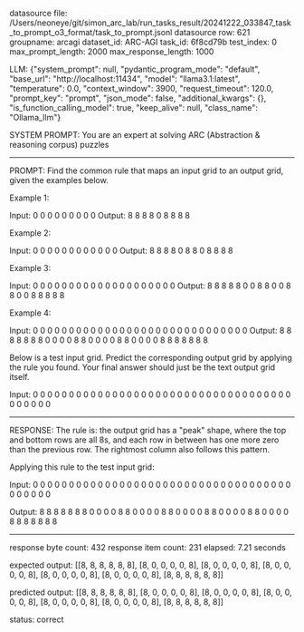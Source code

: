 datasource file: /Users/neoneye/git/simon_arc_lab/run_tasks_result/20241222_033847_task_to_prompt_o3_format/task_to_prompt.jsonl
datasource row: 621
groupname: arcagi
dataset_id: ARC-AGI
task_id: 6f8cd79b
test_index: 0
max_prompt_length: 2000
max_response_length: 1000

LLM:
{"system_prompt": null, "pydantic_program_mode": "default", "base_url": "http://localhost:11434", "model": "llama3.1:latest", "temperature": 0.0, "context_window": 3900, "request_timeout": 120.0, "prompt_key": "prompt", "json_mode": false, "additional_kwargs": {}, "is_function_calling_model": true, "keep_alive": null, "class_name": "Ollama_llm"}

SYSTEM PROMPT:
You are an expert at solving ARC (Abstraction & reasoning corpus) puzzles

---

PROMPT:
Find the common rule that maps an input grid to an output grid, given the examples below.

Example 1:

Input:
0 0 0
0 0 0
0 0 0
Output:
8 8 8
8 0 8
8 8 8

Example 2:

Input:
0 0 0
0 0 0
0 0 0
0 0 0
Output:
8 8 8
8 0 8
8 0 8
8 8 8

Example 3:

Input:
0 0 0 0
0 0 0 0
0 0 0 0
0 0 0 0
0 0 0 0
Output:
8 8 8 8
8 0 0 8
8 0 0 8
8 0 0 8
8 8 8 8

Example 4:

Input:
0 0 0 0 0 0
0 0 0 0 0 0
0 0 0 0 0 0
0 0 0 0 0 0
0 0 0 0 0 0
Output:
8 8 8 8 8 8
8 0 0 0 0 8
8 0 0 0 0 8
8 0 0 0 0 8
8 8 8 8 8 8

Below is a test input grid. Predict the corresponding output grid by applying the rule you found. Your final answer should just be the text output grid itself.

Input:
0 0 0 0 0 0
0 0 0 0 0 0
0 0 0 0 0 0
0 0 0 0 0 0
0 0 0 0 0 0
0 0 0 0 0 0
0 0 0 0 0 0


---

RESPONSE:
The rule is: the output grid has a "peak" shape, where the top and bottom rows are all 8s, and each row in between has one more zero than the previous row. The rightmost column also follows this pattern.

Applying this rule to the test input grid:

Input:
0 0 0 0 0 0
0 0 0 0 0 0
0 0 0 0 0 0
0 0 0 0 0 0
0 0 0 0 0 0
0 0 0 0 0 0
0 0 0 0 0 0

Output:
8 8 8 8 8 8
8 0 0 0 0 8
8 0 0 0 0 8
8 0 0 0 0 8
8 0 0 0 0 8
8 0 0 0 0 8
8 8 8 8 8 8

---


response byte count: 432
response item count: 231
elapsed: 7.21 seconds

expected output:
[[8, 8, 8, 8, 8, 8], [8, 0, 0, 0, 0, 8], [8, 0, 0, 0, 0, 8], [8, 0, 0, 0, 0, 8], [8, 0, 0, 0, 0, 8], [8, 0, 0, 0, 0, 8], [8, 8, 8, 8, 8, 8]]

predicted output:
[[8, 8, 8, 8, 8, 8], [8, 0, 0, 0, 0, 8], [8, 0, 0, 0, 0, 8], [8, 0, 0, 0, 0, 8], [8, 0, 0, 0, 0, 8], [8, 0, 0, 0, 0, 8], [8, 8, 8, 8, 8, 8]]

status: correct
